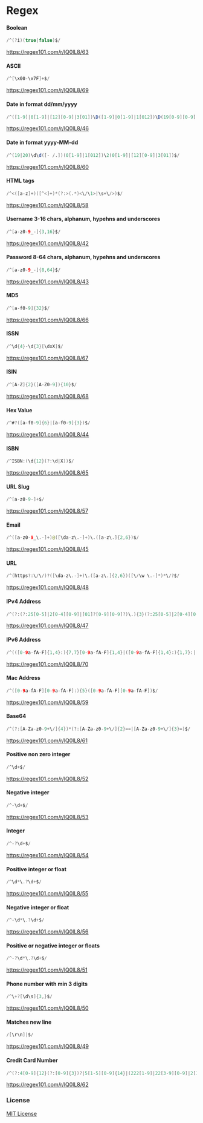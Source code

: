 # Regex
#### Boolean
```java
/^(?i)(true|false)$/
```
https://regex101.com/r/lQ0lL8/63
#### ASCII
```java
/^[\x00-\x7F]+$/
```
https://regex101.com/r/lQ0lL8/69
#### Date in format dd/mm/yyyy
```java
/^([1-9]|0[1-9]|[12][0-9]|3[01])\D([1-9]|0[1-9]|1[012])\D(19[0-9][0-9]|20[0-9][0-9])$/
```
https://regex101.com/r/lQ0lL8/46
#### Date in format yyyy-MM-dd
```java
/^(19|20)\d\d([- /.])(0[1-9]|1[012])\2(0[1-9]|[12][0-9]|3[01])$/
```
https://regex101.com/r/lQ0lL8/60
#### HTML tags
```java
/^<([a-z]+)([^<]+)*(?:>(.*)<\/\1>|\s+\/>)$/
```
https://regex101.com/r/lQ0lL8/58
#### Username 3-16 chars, alphanum, hypehns and underscores
```java
/^[a-z0-9_-]{3,16}$/
```
https://regex101.com/r/lQ0lL8/42
#### Password 8-64 chars, alphanum, hypehns and underscores
```java
/^[a-z0-9_-]{8,64}$/
```
https://regex101.com/r/lQ0lL8/43
#### MD5
```java
/^[a-f0-9]{32}$/
```
https://regex101.com/r/lQ0lL8/66
#### ISSN
```java
/^\d{4}-\d{3}[\dxX]$/
```
https://regex101.com/r/lQ0lL8/67
#### ISIN
```java
/^[A-Z]{2}([A-Z0-9]){10}$/
```
https://regex101.com/r/lQ0lL8/68
#### Hex Value
```java
/^#?([a-f0-9]{6}|[a-f0-9]{3})$/
```
https://regex101.com/r/lQ0lL8/44
#### ISBN
```java
/^ISBN:(\d{12}(?:\d|X))$/
```
https://regex101.com/r/lQ0lL8/65
#### URL Slug
```java
/^[a-z0-9-]+$/
```
https://regex101.com/r/lQ0lL8/57
#### Email
```java
/^([a-z0-9_\.-]+)@([\da-z\.-]+)\.([a-z\.]{2,6})$/
```
https://regex101.com/r/lQ0lL8/45
#### URL
```java
/^(https?:\/\/)?([\da-z\.-]+)\.([a-z\.]{2,6})([\/\w \.-]*)*\/?$/
```
https://regex101.com/r/lQ0lL8/48
#### IPv4 Address
```java
/^(?:(?:25[0-5]|2[0-4][0-9]|[01]?[0-9][0-9]?)\.){3}(?:25[0-5]|2[0-4][0-9]|[01]?[0-9][0-9]?)$/
```
https://regex101.com/r/lQ0lL8/47
#### IPv6 Address
```java
/^(([0-9a-fA-F]{1,4}:){7,7}[0-9a-fA-F]{1,4}|([0-9a-fA-F]{1,4}:){1,7}:|([0-9a-fA-F]{1,4}:){1,6}:[0-9a-fA-F]{1,4}|([0-9a-fA-F]{1,4}:){1,5}(:[0-9a-fA-F]{1,4}){1,2}|([0-9a-fA-F]{1,4}:){1,4}(:[0-9a-fA-F]{1,4}){1,3}|([0-9a-fA-F]{1,4}:){1,3}(:[0-9a-fA-F]{1,4}){1,4}|([0-9a-fA-F]{1,4}:){1,2}(:[0-9a-fA-F]{1,4}){1,5}|[0-9a-fA-F]{1,4}:((:[0-9a-fA-F]{1,4}){1,6})|:((:[0-9a-fA-F]{1,4}){1,7}|:)|fe80:(:[0-9a-fA-F]{0,4}){0,4}%[0-9a-zA-Z]{1,}|::(ffff(:0{1,4}){0,1}:){0,1}((25[0-5]|(2[0-4]|1{0,1}[0-9]){0,1}[0-9])\.){3,3}(25[0-5]|(2[0-4]|1{0,1}[0-9]){0,1}[0-9])|([0-9a-fA-F]{1,4}:){1,4}:((25[0-5]|(2[0-4]|1{0,1}[0-9]){0,1}[0-9])\.){3,3}(25[0-5]|(2[0-4]|1{0,1}[0-9]){0,1}[0-9]))$/
```
https://regex101.com/r/lQ0lL8/70
#### Mac Address
```java
/^([0-9a-fA-F][0-9a-fA-F]:){5}([0-9a-fA-F][0-9a-fA-F])$/
```
https://regex101.com/r/lQ0lL8/59
#### Base64
```java
/^(?:[A-Za-z0-9+\/]{4})*(?:[A-Za-z0-9+\/]{2}==|[A-Za-z0-9+\/]{3}=)$/
```
https://regex101.com/r/lQ0lL8/61
#### Positive non zero integer
```java
/^\d+$/
```
https://regex101.com/r/lQ0lL8/52
#### Negative integer
```java
/^-\d+$/
```
https://regex101.com/r/lQ0lL8/53
#### Integer
```java
/^-?\d+$/
```
https://regex101.com/r/lQ0lL8/54
#### Positive integer or float
```java
/^\d*\.?\d+$/
```
https://regex101.com/r/lQ0lL8/55
#### Negative integer or float
```java
/^-\d*\.?\d+$/
```
https://regex101.com/r/lQ0lL8/56
#### Positive or negative integer or floats
```java
/^-?\d*\.?\d+$/
```
https://regex101.com/r/lQ0lL8/51
#### Phone number with min 3 digits
```java
/^\+?[\d\s]{3,}$/
```
https://regex101.com/r/lQ0lL8/50
#### Matches new line
```java
/[\r\n]|$/
```
https://regex101.com/r/lQ0lL8/49
#### Credit Card Number
```java
/^(?:4[0-9]{12}(?:[0-9]{3})?|5[1-5][0-9]{14}|(222[1-9]|22[3-9][0-9]|2[3-6][0-9]{2}|27[01][0-9]|2720)[0-9]{12}|6(?:011|5[0-9][0-9])[0-9]{12}|3[47][0-9]{13}|3(?:0[0-5]|[68][0-9])[0-9]{11}|(?:2131|1800|35\d{3})\d{11})|62[0-9]{14}$/
```
https://regex101.com/r/lQ0lL8/62
### License
[MIT License](http://dsf.com)
